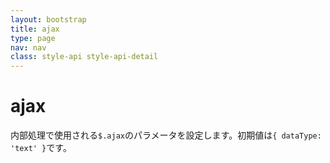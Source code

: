 ```yaml
---
layout: bootstrap
title: ajax
type: page
nav: nav
class: style-api style-api-detail
---
```


# ajax
内部処理で使用される`$.ajax`のパラメータを設定します。初期値は`{ dataType: 'text' }`です。
